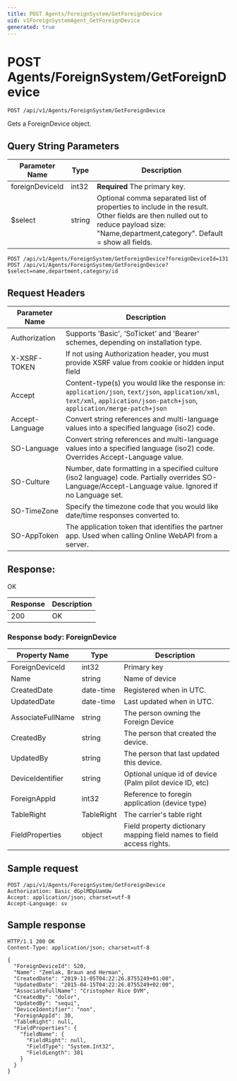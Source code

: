 ```yaml
---
title: POST Agents/ForeignSystem/GetForeignDevice
uid: v1ForeignSystemAgent_GetForeignDevice
generated: true
---
```


# POST Agents/ForeignSystem/GetForeignDevice

```http
POST /api/v1/Agents/ForeignSystem/GetForeignDevice
```

Gets a ForeignDevice object.







## Query String Parameters

| Parameter Name | Type |  Description |
|----------------|------|--------------|
| foreignDeviceId | int32 | **Required** The primary key. |
| $select | string |  Optional comma separated list of properties to include in the result. Other fields are then nulled out to reduce payload size: "Name,department,category". Default = show all fields. |

```http
POST /api/v1/Agents/ForeignSystem/GetForeignDevice?foreignDeviceId=131
POST /api/v1/Agents/ForeignSystem/GetForeignDevice?$select=name,department,category/id
```


## Request Headers

| Parameter Name | Description |
|----------------|-------------|
| Authorization  | Supports 'Basic', 'SoTicket' and 'Bearer' schemes, depending on installation type. |
| X-XSRF-TOKEN   | If not using Authorization header, you must provide XSRF value from cookie or hidden input field |
| Accept         | Content-type(s) you would like the response in: `application/json`, `text/json`, `application/xml`, `text/xml`, `application/json-patch+json`, `application/merge-patch+json` |
| Accept-Language | Convert string references and multi-language values into a specified language (iso2) code. |
| SO-Language | Convert string references and multi-language values into a specified language (iso2) code. Overrides Accept-Language value. |
| SO-Culture | Number, date formatting in a specified culture (iso2 language) code. Partially overrides SO-Language/Accept-Language value. Ignored if no Language set. |
| SO-TimeZone | Specify the timezone code that you would like date/time responses converted to. |
| SO-AppToken | The application token that identifies the partner app. Used when calling Online WebAPI from a server. |


## Response:

OK

| Response | Description |
|----------------|-------------|
| 200 | OK |

### Response body: ForeignDevice

| Property Name | Type |  Description |
|----------------|------|--------------|
| ForeignDeviceId | int32 | Primary key |
| Name | string | Name of device |
| CreatedDate | date-time | Registered when  in UTC. |
| UpdatedDate | date-time | Last updated when  in UTC. |
| AssociateFullName | string | The person owning the Foreign Device |
| CreatedBy | string | The person that created the device. |
| UpdatedBy | string | The person that last updated this device. |
| DeviceIdentifier | string | Optional unique id of device (Palm pilot device ID, etc) |
| ForeignAppId | int32 | Reference to foregin application (device type) |
| TableRight | TableRight | The carrier's table right |
| FieldProperties | object | Field property dictionary mapping field names to field access rights. |

## Sample request

```http!
POST /api/v1/Agents/ForeignSystem/GetForeignDevice
Authorization: Basic dGplMDpUamUw
Accept: application/json; charset=utf-8
Accept-Language: sv
```

## Sample response

```http_
HTTP/1.1 200 OK
Content-Type: application/json; charset=utf-8

{
  "ForeignDeviceId": 520,
  "Name": "Zemlak, Braun and Herman",
  "CreatedDate": "2019-11-05T04:22:26.8755249+01:00",
  "UpdatedDate": "2015-04-15T04:22:26.8755249+02:00",
  "AssociateFullName": "Cristopher Rice DVM",
  "CreatedBy": "dolor",
  "UpdatedBy": "sequi",
  "DeviceIdentifier": "non",
  "ForeignAppId": 30,
  "TableRight": null,
  "FieldProperties": {
    "fieldName": {
      "FieldRight": null,
      "FieldType": "System.Int32",
      "FieldLength": 381
    }
  }
}
```